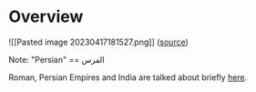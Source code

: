 # Overview
![[Pasted image 20230417181527.png]]
([source](https://smarthistory.org/pre-islamic-arabia/))

Note: "Persian" == الفرس

Roman, Persian Empires and India are talked about briefly [here](https://www.youtube.com/watch?v=LI99lWP1zac&list=PLSSxr3Rf2_X2oKwiy4UhzIdj4ACzB6dee&index=2).


